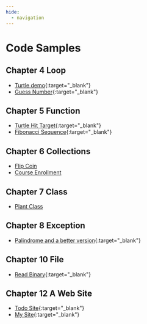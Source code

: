 ```yaml
---
hide:
  - navigation
---
```


# Code Samples

## Chapter 4 Loop

- [Turtle demo](ch04_loop/code/turtle_demo.py){:target="\_blank"}
- [Guess Number](ch04_loop/code/guess_number.py){:target="\_blank"}

## Chapter 5 Function

- [Turtle Hit Target](ch05_function/code/hit_target.py){:target="\_blank"}
- [Fibonacci Sequence](ch05_function/code/fib.py){:target="\_blank"}

## Chapter 6 Collections

- [Flip Coin](ch06_collection/code/flig_coin.py.md)
- [Course Enrollment](ch06_collection/code/courses.py.md)

## Chapter 7 Class

- [Plant Class](ch07_class/code/plant.py)

## Chapter 8 Exception

- [Palindrome and a better version](https://github.com/ying-teaching/python-book/tree/main/docs/ch08_exception/code/){:target="\_blank"}

## Chapter 10 File

- [Read Binary](https://github.com/ying-teaching/python-book/tree/main/docs/ch10_file/code/){:target="\_blank"}

## Chapter 12 A Web Site

- [Todo Site](https://github.com/ying-teaching/python-book/tree/main/docs/ch12_django/code/todo_site){:target="\_blank"}
- [My Site](https://github.com/ying-teaching/python-book/tree/main/docs/ch12_django/code/my_site){:target="\_blank"}
